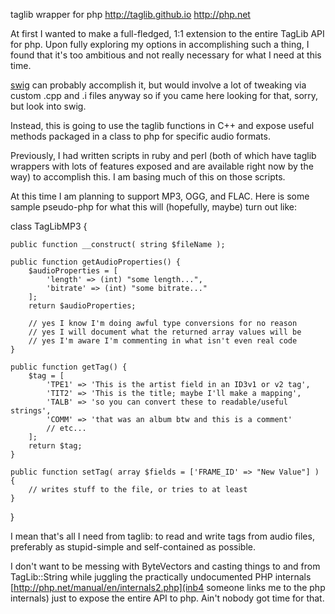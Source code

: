taglib wrapper for php
http://taglib.github.io
http://php.net

At first I wanted to make a full-fledged, 1:1 extension to the entire
TagLib API for php. Upon fully exploring my options in accomplishing such a
thing, I found that it's too ambitious and not really necessary for what I
need at this time.

[swig](http://www.swig.org) can probably accomplish it, but would involve a lot
of tweaking via custom .cpp and .i files anyway so if you came here looking for
that, sorry, but look into swig.

Instead, this is going to use the taglib functions in C++ and expose useful
methods packaged in a class to php for specific audio formats.

Previously, I had written scripts in ruby and perl (both of which have
taglib wrappers with lots of features exposed and are available right now
by the way) to accomplish this. I am basing much of this on those scripts.

At this time I am planning to support MP3, OGG, and FLAC. Here is some 
sample pseudo-php for what this will (hopefully, maybe) turn out like:

class TagLibMP3 {

    public function __construct( string $fileName );

    public function getAudioProperties() {
        $audioProperties = [
            'length' => (int) "some length...",
            'bitrate' => (int) "some bitrate..."
        ];
        return $audioProperties;

        // yes I know I'm doing awful type conversions for no reason
        // yes I will document what the returned array values will be
        // yes I'm aware I'm commenting in what isn't even real code
    }

    public function getTag() {
        $tag = [
            'TPE1' => 'This is the artist field in an ID3v1 or v2 tag',
            'TIT2' => 'This is the title; maybe I'll make a mapping',
            'TALB' => 'so you can convert these to readable/useful strings',
            'COMM' => 'that was an album btw and this is a comment'
            // etc...
        ];
        return $tag;
    }

    public function setTag( array $fields = ['FRAME_ID' => "New Value"] ) {
        // writes stuff to the file, or tries to at least    
    }

}

I mean that's all I need from taglib: to read and write tags from audio 
files, preferably as stupid-simple and self-contained as possible.

I don't want to be messing with ByteVectors and casting things to and from 
TagLib::String while juggling the practically undocumented PHP internals
[http://php.net/manual/en/internals2.php](inb4 someone links me to the php 
internals) just to expose the entire API to php. Ain't nobody got time for that.
